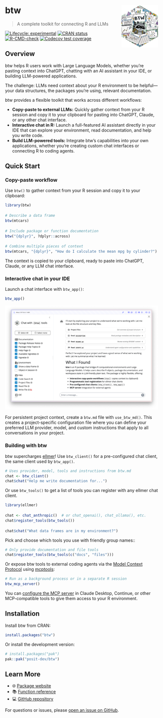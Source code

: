
<!-- README.md is generated from README.Rmd. Please edit that file -->

# btw <a href="https://posit-dev.github.io/btw/"><img src="man/figures/logo.png" align="right" height="138" alt="btw website" /></a>

> A complete toolkit for connecting R and LLMs

<!-- badges: start -->

[![Lifecycle:
experimental](https://img.shields.io/badge/lifecycle-experimental-orange.svg)](https://lifecycle.r-lib.org/articles/stages.html#experimental)
[![CRAN
status](https://www.r-pkg.org/badges/version/btw)](https://CRAN.R-project.org/package=btw)
[![R-CMD-check](https://github.com/posit-dev/btw/actions/workflows/R-CMD-check.yaml/badge.svg)](https://github.com/posit-dev/btw/actions/workflows/R-CMD-check.yaml)
[![Codecov test
coverage](https://codecov.io/gh/posit-dev/btw/graph/badge.svg)](https://app.codecov.io/gh/posit-dev/btw)
<!-- badges: end -->

## Overview

btw helps R users work with Large Language Models, whether you’re
pasting context into ChatGPT, chatting with an AI assistant in your IDE,
or building LLM-powered applications.

The challenge: LLMs need context about your R environment to be
helpful—your data structures, the packages you’re using, relevant
documentation.

btw provides a flexible toolkit that works across different workflows:

- **Copy-paste to external LLMs:** Quickly gather context from your R
  session and copy it to your clipboard for pasting into ChatGPT,
  Claude, or any other chat interface.
- **Interactive chat in R:** Launch a full-featured AI assistant
  directly in your IDE that can explore your environment, read
  documentation, and help you write code.
- **Build LLM-powered tools:** Integrate btw’s capabilities into your
  own applications, whether you’re creating custom chat interfaces or
  connecting R to coding agents.

## Quick Start

### Copy-paste workflow

Use `btw()` to gather context from your R session and copy it to your
clipboard:

``` r
library(btw)

# Describe a data frame
btw(mtcars)

# Include package or function documentation
btw("{dplyr}", ?dplyr::across)

# Combine multiple pieces of context
btw(mtcars, "{dplyr}", "How do I calculate the mean mpg by cylinder?")
```

The context is copied to your clipboard, ready to paste into ChatGPT,
Claude, or any LLM chat interface.

### Interactive chat in your IDE

Launch a chat interface with `btw_app()`:

``` r
btw_app()
```

<img src="man/figures/btw-app.png" alt="Screenshot of btw_app() in action. In the sidebar, there is a list of tools that can be toggled on and off, and in the main panel a chat interface. In the chat we can see several tool calls have been made to read files in the current project.">

For persistent project context, create a `btw.md` file with
`use_btw_md()`. This creates a project-specific configuration file where
you can define your preferred LLM provider, model, and custom
instructions that apply to all conversations in your project.

### Building with btw

btw supercharges [ellmer](https://ellmer.tidyverse.org/)! Use
`btw_client()` for a pre-configured chat client, the same client used by
`btw_app()`.

``` r
# Uses provider, model, tools and instructions from btw.md
chat <- btw_client()
chat$chat("Help me write documentation for...")
```

Or use `btw_tools()` to get a list of tools you can register with any
ellmer chat client.

``` r
library(ellmer)

chat <- chat_anthropic()  # or chat_openai(), chat_ollama(), etc.
chat$register_tools(btw_tools())

chat$chat("What data frames are in my environment?")
```

Pick and choose which tools you use with friendly group names::

``` r
# Only provide documentation and file tools
chat$register_tools(btw_tools(c("docs", "files")))
```

Or expose btw tools to external coding agents via the [Model Context
Protocol](https://modelcontextprotocol.org/) using
[mcptools](https://posit-dev.github.io/mcptools/):

``` r
# Run as a background process or in a separate R session
btw_mcp_server()
```

You can [configure the MCP
server](https://posit-dev.github.io/btw/reference/mcp.html) in Claude
Desktop, Continue, or other MCP-compatible tools to give them access to
your R environment.

## Installation

Install btw from CRAN:

``` r
install.packages("btw")
```

Or install the development version:

``` r
# install.packages("pak")
pak::pak("posit-dev/btw")
```

## Learn More

- 🌐 [Package website](https://posit-dev.github.io/btw/)
- 📚 [Function reference](https://posit-dev.github.io/btw/reference/)
- 💻 [GitHub repository](https://github.com/posit-dev/btw)

For questions or issues, please [open an issue on
GitHub](https://github.com/posit-dev/btw/issues).
